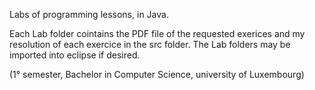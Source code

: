 Labs of programming lessons, in Java. 

Each Lab folder cointains the PDF file of the requested exerices and my resolution of each exercice in the src folder. The Lab folders may be imported into eclipse if desired. 

(1° semester, Bachelor in Computer Science, university of Luxembourg) 
